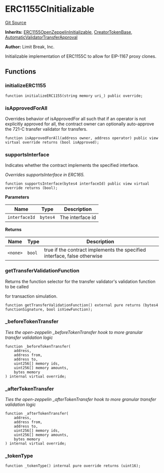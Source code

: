 # ERC1155CInitializable
[Git Source](https://github.com/zanzai-dev/creator-token-standards/blob/e3ca932d2edc594487078ba2c4da4e803f84d6a3/src/erc1155c/ERC1155C.sol)

**Inherits:**
[ERC1155OpenZeppelinInitializable](/src/token/erc1155/ERC1155OpenZeppelin.sol/abstract.ERC1155OpenZeppelinInitializable.md), [CreatorTokenBase](/src/utils/CreatorTokenBase.sol/abstract.CreatorTokenBase.md), [AutomaticValidatorTransferApproval](/src/utils/AutomaticValidatorTransferApproval.sol/abstract.AutomaticValidatorTransferApproval.md)

**Author:**
Limit Break, Inc.

Initializable implementation of ERC1155C to allow for EIP-1167 proxy clones.


## Functions
### initializeERC1155


```solidity
function initializeERC1155(string memory uri_) public override;
```

### isApprovedForAll

Overrides behavior of isApprovedFor all such that if an operator is not explicitly approved
for all, the contract owner can optionally auto-approve the 721-C transfer validator for transfers.


```solidity
function isApprovedForAll(address owner, address operator) public view virtual override returns (bool isApproved);
```

### supportsInterface

Indicates whether the contract implements the specified interface.

*Overrides supportsInterface in ERC165.*


```solidity
function supportsInterface(bytes4 interfaceId) public view virtual override returns (bool);
```
**Parameters**

|Name|Type|Description|
|----|----|-----------|
|`interfaceId`|`bytes4`|The interface id|

**Returns**

|Name|Type|Description|
|----|----|-----------|
|`<none>`|`bool`|true if the contract implements the specified interface, false otherwise|


### getTransferValidationFunction

Returns the function selector for the transfer validator's validation function to be called

for transaction simulation.


```solidity
function getTransferValidationFunction() external pure returns (bytes4 functionSignature, bool isViewFunction);
```

### _beforeTokenTransfer

*Ties the open-zeppelin _beforeTokenTransfer hook to more granular transfer validation logic*


```solidity
function _beforeTokenTransfer(
    address,
    address from,
    address to,
    uint256[] memory ids,
    uint256[] memory amounts,
    bytes memory
) internal virtual override;
```

### _afterTokenTransfer

*Ties the open-zeppelin _afterTokenTransfer hook to more granular transfer validation logic*


```solidity
function _afterTokenTransfer(
    address,
    address from,
    address to,
    uint256[] memory ids,
    uint256[] memory amounts,
    bytes memory
) internal virtual override;
```

### _tokenType


```solidity
function _tokenType() internal pure override returns (uint16);
```

